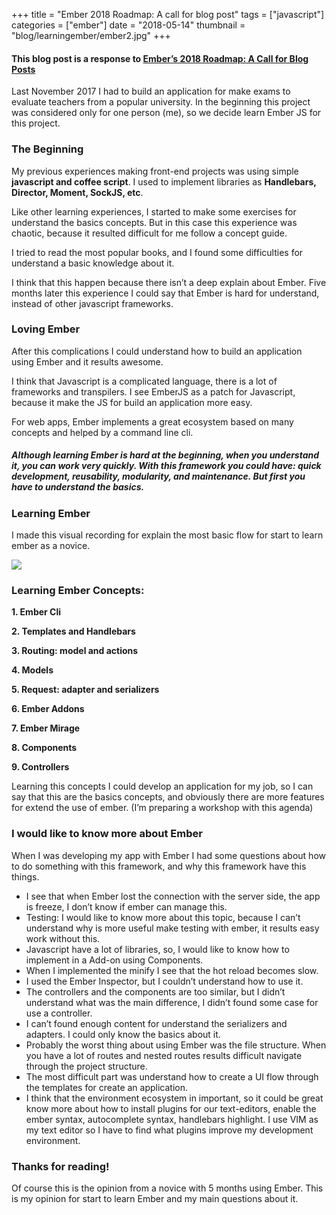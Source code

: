 +++
title = "Ember 2018 Roadmap: A call for blog post"
tags = ["javascript"]
categories = ["ember"]
date = "2018-05-14"
thumbnail = "blog/learningember/ember2.jpg"
+++

#### This blog post is a response to [Ember’s 2018 Roadmap: A Call for Blog Posts](https://emberjs.com/blog/2018/05/02/ember-2018-roadmap-call-for-posts.html)

Last November 2017 I had to build an application for make exams to evaluate teachers from a popular university. In the beginning this project was considered only for one person (me), so we decide learn Ember JS for this project.

### The Beginning

My previous experiences making front-end projects was using simple **javascript and coffee script**. I used to implement libraries as **Handlebars, Director, Moment, SockJS, etc**.

Like other learning experiences, I started to make some exercises for understand the basics concepts. But in this case this experience was chaotic, because it resulted difficult for me follow a concept guide.

I tried to read the most popular books, and I found some difficulties for understand a basic knowledge about it.

I think that this happen because there isn’t a deep explain about Ember. Five months later this experience I could say that Ember is hard for understand, instead of other javascript frameworks.

### Loving Ember

After this complications I could understand how to build an application using Ember and it results awesome.

I think that Javascript is a complicated language, there is a lot of frameworks and transpilers. I see EmberJS as a patch for Javascript, because it make the JS for build an application  more easy.

For web apps, Ember implements a great ecosystem based on many concepts and helped by a command line cli.

##### Although learning Ember is hard at the beginning, when you understand it, you can work very quickly. With this framework you could have: quick development, reusability, modularity, and maintenance.  But first you have to understand the basics.

### Learning Ember

I made this visual recording for explain the most basic flow for start to learn ember as a novice.

![](/blog/blog/learningember/ember2.jpg)

### Learning Ember Concepts:

**1. Ember Cli**

**2. Templates and Handlebars**

**3. Routing: model and actions**

**4. Models**

**5. Request: adapter and serializers**

**6. Ember Addons**

**7. Ember Mirage**

**8. Components**

**9. Controllers**

Learning this concepts I could develop an application for my job, so I can say that this are the basics concepts, and obviously there are more features for extend the use of ember. (I’m preparing a workshop with this agenda)

### I would like to know more about Ember

When I was developing my app with Ember I had some questions about how to do something with this framework, and why this framework have this things.

- I see that when Ember lost the connection with the server side, the app is freeze, I don’t know if ember can manage this.
- Testing: I would like to know more about this topic, because I can’t understand why is more useful make testing with ember, it results easy work without this.
- Javascript have a lot of libraries, so, I would like to know how to implement in a Add-on using Components.
- When I implemented the minify I see that the hot reload becomes slow.
- I used the Ember Inspector, but I couldn’t understand how to use it.
- The controllers and the components are too similar, but I didn’t understand what was the main difference, I didn’t found some case for use a controller.
- I can’t found enough content for understand the serializers and adapters. I could only know the basics about it.
- Probably the worst thing about using Ember was the file structure. When you have a lot of routes and nested routes results difficult navigate through the project structure.
- The most difficult part was understand how to create a UI flow through the templates for create an application.
- I think that the environment ecosystem in important, so it could be great know more about how to install plugins for our text-editors, enable the ember syntax, autocomplete syntax, handlebars highlight. I use VIM as my text editor so I have to find what plugins improve my development environment.

### Thanks for reading!
Of course this is the opinion from a novice with 5 months using Ember. This is my opinion for start to learn Ember and my main questions about it.

